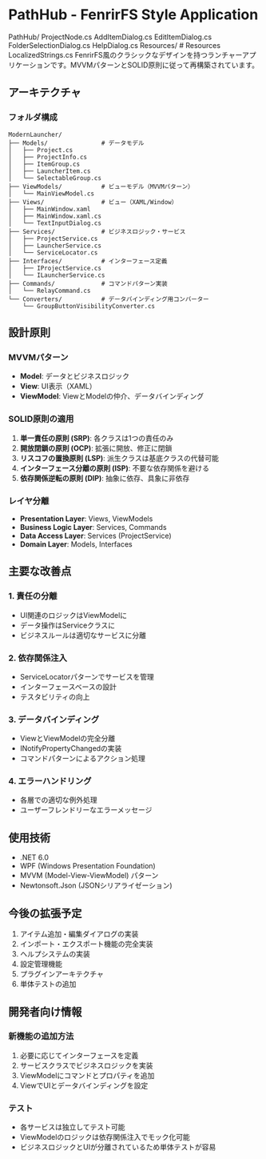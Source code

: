 # PathHub - FenrirFS Style Application

PathHub/
    ProjectNode.cs
    AddItemDialog.cs
    EditItemDialog.cs
    FolderSelectionDialog.cs
    HelpDialog.cs
 Resources/            # Resources
    LocalizedStrings.cs
FenrirFS風のクラシックなデザインを持つランチャーアプリケーションです。MVVMパターンとSOLID原則に従って再構築されています。

## アーキテクチャ

### フォルダ構成
```
ModernLauncher/
├── Models/               # データモデル
│   ├── Project.cs
│   ├── ProjectInfo.cs
│   ├── ItemGroup.cs
│   ├── LauncherItem.cs
│   └── SelectableGroup.cs
├── ViewModels/           # ビューモデル（MVVMパターン）
│   └── MainViewModel.cs
├── Views/                # ビュー（XAML/Window）
│   ├── MainWindow.xaml
│   ├── MainWindow.xaml.cs
│   └── TextInputDialog.cs
├── Services/             # ビジネスロジック・サービス
│   ├── ProjectService.cs
│   ├── LauncherService.cs
│   └── ServiceLocator.cs
├── Interfaces/           # インターフェース定義
│   ├── IProjectService.cs
│   └── ILauncherService.cs
├── Commands/             # コマンドパターン実装
│   └── RelayCommand.cs
└── Converters/           # データバインディング用コンバーター
    └── GroupButtonVisibilityConverter.cs
```

## 設計原則

### MVVMパターン
- **Model**: データとビジネスロジック
- **View**: UI表示（XAML）
- **ViewModel**: ViewとModelの仲介、データバインディング

### SOLID原則の適用
1. **単一責任の原則 (SRP)**: 各クラスは1つの責任のみ
2. **開放閉鎖の原則 (OCP)**: 拡張に開放、修正に閉鎖
3. **リスコフの置換原則 (LSP)**: 派生クラスは基底クラスの代替可能
4. **インターフェース分離の原則 (ISP)**: 不要な依存関係を避ける
5. **依存関係逆転の原則 (DIP)**: 抽象に依存、具象に非依存

### レイヤ分離
- **Presentation Layer**: Views, ViewModels
- **Business Logic Layer**: Services, Commands
- **Data Access Layer**: Services (ProjectService)
- **Domain Layer**: Models, Interfaces

## 主要な改善点

### 1. 責任の分離
- UI関連のロジックはViewModelに
- データ操作はServiceクラスに
- ビジネスルールは適切なサービスに分離

### 2. 依存関係注入
- ServiceLocatorパターンでサービスを管理
- インターフェースベースの設計
- テスタビリティの向上

### 3. データバインディング
- ViewとViewModelの完全分離
- INotifyPropertyChangedの実装
- コマンドパターンによるアクション処理

### 4. エラーハンドリング
- 各層での適切な例外処理
- ユーザーフレンドリーなエラーメッセージ

## 使用技術
- .NET 6.0
- WPF (Windows Presentation Foundation)
- MVVM (Model-View-ViewModel) パターン
- Newtonsoft.Json (JSONシリアライゼーション)

## 今後の拡張予定
1. アイテム追加・編集ダイアログの実装
2. インポート・エクスポート機能の完全実装
3. ヘルプシステムの実装
4. 設定管理機能
5. プラグインアーキテクチャ
6. 単体テストの追加

## 開発者向け情報

### 新機能の追加方法
1. 必要に応じてインターフェースを定義
2. サービスクラスでビジネスロジックを実装
3. ViewModelにコマンドとプロパティを追加
4. ViewでUIとデータバインディングを設定

### テスト
- 各サービスは独立してテスト可能
- ViewModelのロジックは依存関係注入でモック化可能
- ビジネスロジックとUIが分離されているため単体テストが容易